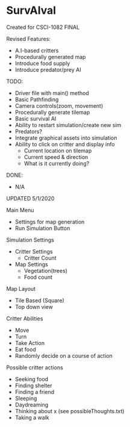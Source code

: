 # SurvAIval
Created for CSCI-1082 FINAL

Revised Features:
  - A.I-based critters
  - Procedurally generated map
  - Introduce food supply
  - Introduce predator/prey AI

  TODO:
  - Driver file with main() method
  - Basic Pathfinding
  - Camera controls(zoom, movement)
  - Procedurally generate tilemap
  - Basic survival AI
  - Ability to restart simulation/create new sim
  - Predators?
  - Integrate graphical assets into simulation
  - Ability to click on critter and display info
      * Current location on tilemap
      * Current speed & direction
      * What is it currently doing?
  
  DONE:
  - N/A


UPDATED 5/1/2020

Main Menu
 - Settings for map generation
 - Run Simulation Button

Simulation Settings
 - Critter Settings
    - Critter Count
 - Map Settings
    - Vegetation(trees)
    - Food count

Map Layout
 - Tile Based (Square)
 - Top down view

Critter Abilities
 - Move
 - Turn
 - Take Action
 - Eat food
 - Randomly decide on a course of action
 
 Possible critter actions
 - Seeking food
 - Finding shelter
 - Finding a friend
 - Sleeping
 - Daydreaming
 - Thinking about x (see possibleThoughts.txt)
 - Taking a walk
 
